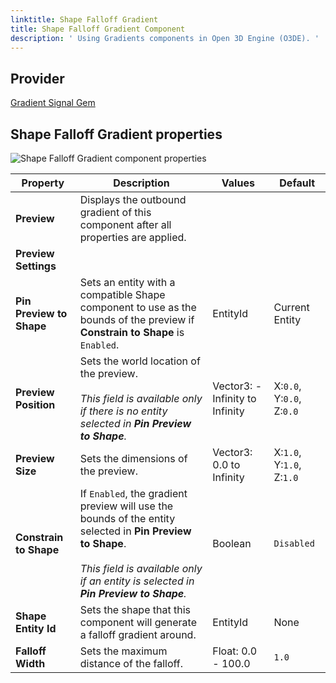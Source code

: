 ```yaml
---
linktitle: Shape Falloff Gradient
title: Shape Falloff Gradient Component
description: ' Using Gradients components in Open 3D Engine (O3DE). '
---
```


## Provider

[Gradient Signal Gem](/docs/user-guide/gems/reference/utility/gradient-signal)

## Shape Falloff Gradient properties

![Shape Falloff Gradient component properties](/images/user-guide/components/reference/gradients/shape-falloff-gradient-component.png)

| Property | Description | Values | Default |
|-|-|-|-|
| **Preview** | Displays the outbound gradient of this component after all properties are applied. | | |
| **Preview Settings** |  |  |  |
| **Pin Preview to Shape** | Sets an entity with a compatible Shape component to use as the bounds of the preview if **Constrain to Shape** is `Enabled`. | EntityId | Current Entity |
| **Preview Position** | Sets the world location of the preview.<br> <br>*This field is available only if there is no entity selected in **Pin Preview to Shape**.* | Vector3: -Infinity to Infinity | X:`0.0`, Y:`0.0`, Z:`0.0` |
| **Preview Size** | Sets the dimensions of the preview. | Vector3: 0.0 to Infinity | X:`1.0`, Y:`1.0`, Z:`1.0` |
| **Constrain to Shape** | If `Enabled`, the gradient preview will use the bounds of the entity selected in **Pin Preview to Shape**.<br> <br>*This field is available only if an entity is selected in **Pin Preview to Shape**.* | Boolean | `Disabled` |
| **Shape Entity Id** | Sets the shape that this component will generate a falloff gradient around. | EntityId | None |
| **Falloff Width** | Sets the maximum distance of the falloff. | Float: 0.0 - 100.0 | `1.0` |
